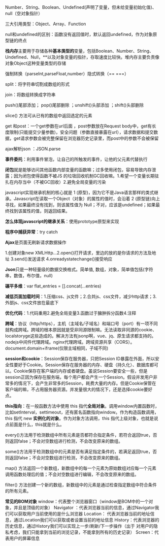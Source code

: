 Number、String、Boolean、Undefined(声明了变量，但未给变量初始化值)、null（空对象指针）

三大引用类型：Object、Array、Function

null和undefined的区别：函数没有返回值时，默认返回undefined，作为对象原型链的终点

**栈内存**主要用于存储各种**基本类型的**变量，包括Boolean、Number、String、Undefined、Null，**以及对象变量的指针，存取速度比较快。堆内存主要负责像对象Object这种变量类型的存储

强制转换（parseInt,parseFloat,number）隐式转换（== ===）

split：将字符串切割成数组的形式

join：将数组转换成字符串 

push()尾部添加； pop()尾部删除 ；unshift()头部添加 ；shift()头部删除

slice() 方法可从已有的数组中返回选定的元素

get 和post：一个get参数在url后面 ，post参数放在Request body中，get有长度限制(只能提交少量参数)，安全问题（参数直接暴露在url），请求数据和提交数据，get请求参数会被完整保留在浏览器历史记录里，而post中的参数不会被保留

ajax解析json ：JSON.parse

**事件委托**：利用事件冒泡，让自己的所触发的事件，让他的父元素代替执行

**闭包**就是能够访问其他函数内部变量的函数嘛；过多使用闭包，容易导致内存泄露；因为闭包使得函数不被JS 的垃圾回收机制GC回收嘛。1.希望一个变量长期驻扎在内存当中（不被GC回收）2.避免全局变量的污染  

javascript实现继承机制的核心就是  1  (原型)，因为它不是Java语言那样的类式继承。Javascript在读取一个Object（对象）的属性的值时，会沿着  2  (原型链)向上寻找，如果最终没有找到，则该属性值为 Null；不对，应该是undefined；如果最终找到该属性的值，则返回结果。

**怎么体现javascript的继承关系**：使用prototype原型来实现

**程序中捕获异常**：try catch

**Ajax**是页面无刷新请求数据操作

1.创建对象new XMLHttp...2.open()打开请求，里边的放的是你请求的方法及地址 3.send()发送请求 4.onreadystatechange()接受响应

**Json**只是一种轻量级的数据交换格式。简单值, 数组，对象，简单值包括(字符串，数值，布尔值，null)

**碾平多维**：var flat_entries = [].concat(...entries)

**减低页面加载时间**：1.压缩css、js文件；2.合并js、css文件，减少http请求；3.外部js、css文件放在最底下

**优化代码**：1.代码重用2.避免全局变量3.函数过于臃肿拆分函数4.注释

**跨域**：协议（http/https），主机（主域名/子域名）和端口号（port）有一项不同就构成跨域。跨域的根本原因就是受非同源限制嘛。无法读取非同源的cookie、localstoryge这些造成的。解决方法有jsonp啊，vue、jq、原生请求都支持的。 nodejs中间件代理跨域。nginx代理跨域。跨域资源共享（CORS）。document.domain+iframe(仅限主域相同，子域不同)

**session和cookie**：Session保存在服务器，只把Session ID暴露在外面，所以安全性要好于Cookie。Session保存在服务器的内存、硬盘（持久化）、数据库都可以。Cookie保存在客户端的内存或者硬盘。虽说Session要安全一些，但是session正因为保存在服务端，每个用户都会产生一个Session。假设并发用户非常多的情况下，会产生非常多的Session，耗费大量的内存。但是Cookie保管在客户端的嘛，不占用服务器资源。并发量很大的情况下，还是选择cookie要好点。

**this指向**：在一般函数方法中使用 this 指代**全局对象**。调用window内置函数时，比如setInterval，settimeout，还有匿名函数指向window。作为构造函数调用，this 指代 new **实例化的对象**。作为对象方法调用，this 指代上级对象，也就是说点前面是什么，this就是什么。

every()方法用于检测数组中所有元素是否都符合指定条件，若符合返回true，否则返回false；不会对空数组进行检测，不会改变原来的数组。

some()方法用于检测数组中的元素是否有满足指定条件的，若满足返回true，否则返回false；不会对空数组进行检测，不会改变原来的数组。

map() 方法返回一个新数组，新数组中的每一个元素为原始数组对应每一个元素调用函数处理后的值；不会对空数组进行编辑，不会改变原来的数组。

filter() 方法创建一个新的数组，新数组中的元素是通过检查指定数组中符合条件的所有元素。



**常见的BOM对象**
 window：代表整个浏览器窗口（window是BOM中的一个对象，并且是顶级的对象）
 Navigator ：代表浏览器当前的信息，通过Navigator我们可以获取用户当前使用的是什么浏览器
 Location： 代表浏览器当前的地址信息，通过Location我们可以获取或者设置当前的地址信息
 History：代表浏览器的历史信息，通过History我们可以实现上一步/刷新/下一步操作（出于
 对用户的隐私考虑，我们只能拿到当前的浏览记录，不能拿到所有的历史记录）
 Screen：代表用户的屏幕信息